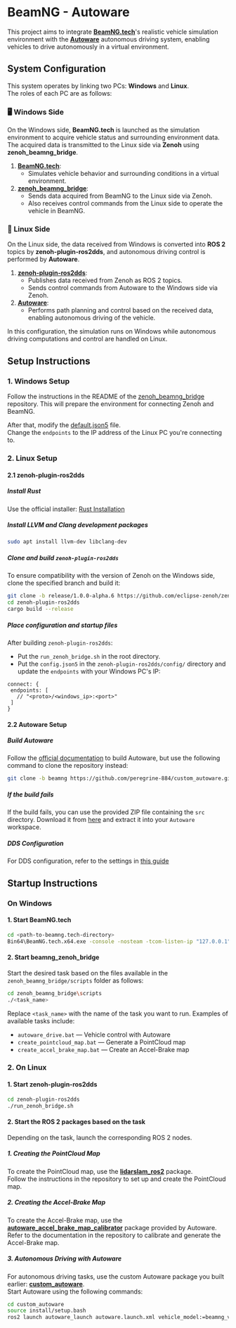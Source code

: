 # BeamNG - Autoware

This project aims to integrate **[BeamNG.tech](https://beamng.tech/)**'s realistic vehicle simulation environment with the **[Autoware](https://autowarefoundation.github.io/autoware-documentation/main/)** autonomous driving system, enabling vehicles to drive autonomously in a virtual environment.

## System Configuration

This system operates by linking two PCs: **Windows** and **Linux**.  
The roles of each PC are as follows:  

### 🖥️ Windows Side
On the Windows side, **BeamNG.tech** is launched as the simulation environment to acquire vehicle status and surrounding environment data.  
The acquired data is transmitted to the Linux side via **Zenoh** using **zenoh_beamng_bridge**.  

1. **[BeamNG.tech](https://beamng.tech/)**:  
   - Simulates vehicle behavior and surrounding conditions in a virtual environment.  
2. **[zenoh_beamng_bridge](https://github.com/peregrine-884/zenoh_beamng_bridge)**:  
   - Sends data acquired from BeamNG to the Linux side via Zenoh.  
   - Also receives control commands from the Linux side to operate the vehicle in BeamNG.  

### 🐧 Linux Side
On the Linux side, the data received from Windows is converted into **ROS 2** topics by **zenoh-plugin-ros2dds**, and autonomous driving control is performed by **Autoware**.  

1. **[zenoh-plugin-ros2dds](https://github.com/eclipse-zenoh/zenoh-plugin-ros2dds)**:  
   - Publishes data received from Zenoh as ROS 2 topics.  
   - Sends control commands from Autoware to the Windows side via Zenoh.  
2. **[Autoware](https://github.com/peregrine-884/custom_autoware/tree/beamng)**:  
   - Performs path planning and control based on the received data, enabling autonomous driving of the vehicle.  

In this configuration, the simulation runs on Windows while autonomous driving computations and control are handled on Linux.  

## Setup Instructions

### 1. Windows Setup
Follow the instructions in the README of the [zenoh_beamng_bridge](https://github.com/peregrine-884/zenoh_beamng_bridge) repository. This will prepare the environment for connecting Zenoh and BeamNG.

After that, modify the [default.json5](https://github.com/peregrine-884/zenoh_beamng_bridge/blob/main/config/zenoh/default.json5) file.  
Change the `endpoints` to the IP address of the Linux PC you're connecting to.

### 2. Linux Setup

#### 2.1 zenoh-plugin-ros2dds

##### Install Rust  
Use the official installer: [Rust Installation](https://www.rust-lang.org/tools/install)

##### Install LLVM and Clang development packages  
```bash
sudo apt install llvm-dev libclang-dev
```

##### Clone and build `zenoh-plugin-ros2dds`  
To ensure compatibility with the version of Zenoh on the Windows side, clone the specified branch and build it:
```bash
git clone -b release/1.0.0-alpha.6 https://github.com/eclipse-zenoh/zenoh-plugin-ros2dds.git
cd zenoh-plugin-ros2dds
cargo build --release
```

##### Place configuration and startup files  
After building `zenoh-plugin-ros2dds`:
- Put the `run_zenoh_bridge.sh` in the root directory.
- Put the `config.json5` in the `zenoh-plugin-ros2dds/config/` directory and update the `endpoints` with your Windows PC's IP:  
```
connect: {
 endpoints: [
   // "<proto>/<windows_ip>:<port>"
 ]
}
```

#### 2.2 Autoware Setup

##### Build Autoware
Follow the [official documentation](https://autowarefoundation.github.io/autoware-documentation/main/installation/autoware/source-installation/) to build Autoware, but use the following command to clone the repository instead:
```bash
git clone -b beamng https://github.com/peregrine-884/custom_autoware.git
```

##### If the build fails
If the build fails, you can use the provided ZIP file containing the `src` directory. Download it from [here](https://drive.google.com/file/d/1Nxo5UGMgvXiMzyajMbKD2x4BSRcBsN8H/view?usp=drive_link) and extract it into your `Autoware` workspace.


##### DDS Configuration
For DDS configuration, refer to the settings in [this guide](https://autowarefoundation.github.io/autoware-documentation/main/installation/additional-settings-for-developers/network-configuration/dds-settings/)

## Startup Instructions

### On Windows

#### 1. **Start BeamNG.tech**  
```bash
cd <path-to-beamng.tech-directory>
Bin64\BeamNG.tech.x64.exe -console -nosteam -tcom-listen-ip "127.0.0.1" -lua "extensions.load('tech/techCore');tech_techCore.openServer(64256)"
```

#### 2. **Start beamng_zenoh_bridge**  
Start the desired task based on the files available in the `zenoh_beamng_bridge/scripts` folder as follows:
```bash
cd zenoh_beamng_bridge\scripts
./<task_name>
```
Replace `<task_name>` with the name of the task you want to run. Examples of available tasks include:
- `autoware_drive.bat` — Vehicle control with Autoware
- `create_pointcloud_map.bat` — Generate a PointCloud map
- `create_accel_brake_map.bat` — Create an Accel-Brake map

### 2. On Linux

#### 1. **Start zenoh-plugin-ros2dds**
```bash
cd zenoh-plugin-ros2dds
./run_zenoh_bridge.sh
```

#### 2. **Start the ROS 2 packages based on the task**  
Depending on the task, launch the corresponding ROS 2 nodes.

##### 1. **Creating the PointCloud Map**  
To create the PointCloud map, use the [**lidarslam_ros2**](https://github.com/rsasaki0109/lidarslam_ros2) package.  
Follow the instructions in the repository to set up and create the PointCloud map.

##### 2. **Creating the Accel-Brake Map**  
To create the Accel-Brake map, use the [**autoware_accel_brake_map_calibrator**](https://github.com/autowarefoundation/autoware.universe/tree/main/vehicle/autoware_accel_brake_map_calibrator) package provided by Autoware.  
Refer to the documentation in the repository to calibrate and generate the Accel-Brake map.

##### 3. **Autonomous Driving with Autoware**  
For autonomous driving tasks, use the custom Autoware package you built earlier: [**custom_autoware**](https://github.com/peregrine-884/custom_autoware).  
Start Autoware using the following commands:
```bash
cd custom_autoware
source install/setup.bash
ros2 launch autoware_launch autoware.launch.xml vehicle_model:=beamng_vehicle sensor_model:=beamng_sensor_kit map_path:=<path-to-pcd-and-osm>
```




